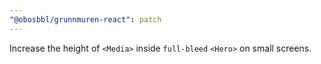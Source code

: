 ```yaml
---
"@obosbbl/grunnmuren-react": patch
---
```


Increase the height of `<Media>` inside `full-bleed` `<Hero>` on small screens.
